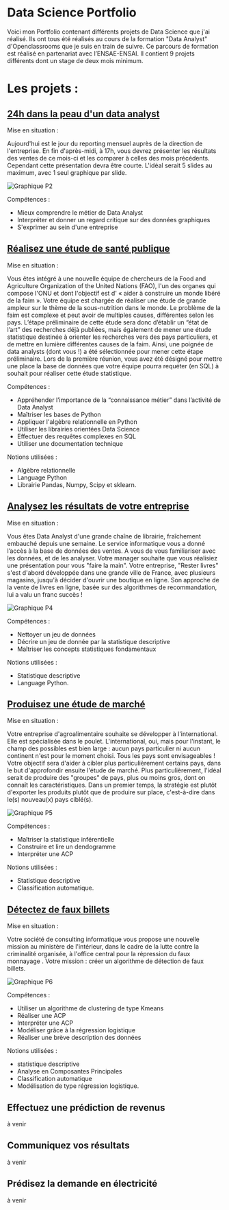 # Data Science Portfolio
Voici mon Portfolio contenant différents projets de Data Science que j'ai réalisé.
Ils ont tous été réalisés au cours de la formation "Data Analyst" d'Openclassrooms que je suis en train de suivre. Ce parcours de formation est réalisé en partenariat avec l’ENSAE-ENSAI. Il contient 9 projets différents dont un stage de deux mois minimum.

# Les projets : 

## [24h dans la peau d'un data analyst](https://github.com/Lbutscher/Data-Science-Portfolio/tree/master/Projet%202%20-%2024h%20dans%20la%20peau%20d'un%20Data%20Analyst)

Mise en situation :

Aujourd'hui est le jour du reporting mensuel auprès de la direction de l'entreprise. 
En fin d'après-midi, à 17h, vous devrez présenter les résultats des ventes de ce mois-ci et les comparer à celles des mois précédents.
Cependant cette présentation devra être courte. L'idéal serait 5 slides au maximum, avec 1 seul graphique par slide.


![Graphique P2](https://github.com/Lbutscher/Data-Science-Portfolio/blob/master/Projet%202%20-%2024h%20dans%20la%20peau%20d'un%20Data%20Analyst/P2_graphs/Utilises/12.png)

Compétences : 

- Mieux comprendre le métier de Data Analyst
- Interpréter et donner un regard critique sur des données graphiques
- S'exprimer au sein d'une entreprise

## [Réalisez une étude de santé publique](https://github.com/Lbutscher/Data-Science-Portfolio/tree/master/Projet%203%20-%20Realisez%20une%20etude%20de%20sante%20publique)

Mise en situation :

Vous êtes intégré à une nouvelle équipe de chercheurs de la Food and Agriculture Organization of the United Nations (FAO), l'un des organes qui compose l'ONU et dont l'objectif est d' « aider à construire un monde libéré de la faim ».
Votre équipe est chargée de réaliser une étude de grande ampleur sur le thème de la sous-nutrition dans le monde.
Le problème de la faim est complexe et peut avoir de multiples causes, différentes selon les pays. 
L’étape préliminaire de cette étude sera donc d’établir un “état de l’art” des recherches déjà publiées, mais également de mener une étude statistique destinée à orienter les recherches vers des pays particuliers, et de mettre en lumière différentes causes de la faim. 
Ainsi, une poignée de data analysts (dont vous !) a été sélectionnée pour mener cette étape préliminaire. Lors de la première réunion, vous avez été désigné pour mettre une place la base de données que votre équipe pourra requéter (en SQL) à souhait pour réaliser cette étude statistique.

Compétences : 

- Appréhender l’importance de la “connaissance métier” dans l’activité de Data Analyst
- Maîtriser les bases de Python
- Appliquer l'algèbre relationnelle en Python
- Utiliser les librairies orientées Data Science
- Effectuer des requêtes complexes en SQL
- Utiliser une documentation technique


Notions utilisées :
 
- Algèbre relationnelle 
- Language Python
- Librairie Pandas, Numpy, Scipy et sklearn.

## [Analysez les résultats de votre entreprise](https://github.com/Lbutscher/Data-Science-Portfolio/tree/master/Projet%204%20-%20Analysez%20les%20resultats%20de%20votre%20entreprise)

Mise en situation :

Vous êtes Data Analyst d'une grande chaîne de librairie, fraîchement embauché depuis une semaine.
Le service informatique vous a donné l’accès à la base de données des ventes. A vous de vous familiariser avec les données, et de les analyser. 
Votre manager souhaite que vous réalisiez une présentation pour vous "faire la main".
Votre entreprise, "Rester livres" s'est d'abord développée dans une grande ville de France, avec plusieurs magasins, jusqu'à décider d'ouvrir une boutique en ligne.
 Son approche de la vente de livres en ligne, basée sur des algorithmes de recommandation, lui a valu un franc succès !

![Graphique P4](https://github.com/Lbutscher/Data-Science-Portfolio/blob/master/Projet%204%20-%20Analysez%20les%20resultats%20de%20votre%20entreprise/graphs_P4/hist_CA_categ.png)

Compétences : 

- Nettoyer un jeu de données
- Décrire un jeu de donnée par la statistique descriptive
- Maîtriser les concepts statistiques fondamentaux


Notions utilisées :
 
- Statistique descriptive 
- Language Python.

## [Produisez une étude de marché](https://github.com/Lbutscher/Data-Science-Portfolio/tree/master/Projet%205%20-%20Produisez%20une%20etude%20de%20marche)

Mise en situation :

Votre entreprise d'agroalimentaire souhaite se développer à l'international. Elle est spécialisée dans le poulet.
L'international, oui, mais pour l'instant, le champ des possibles est bien large : aucun pays particulier ni aucun continent n'est pour le moment choisi. Tous les pays sont envisageables !
Votre objectif sera d'aider à cibler plus particulièrement certains pays, dans le but d'approfondir ensuite l'étude de marché. 
Plus particulièrement, l'idéal serait de produire des "groupes" de pays, plus ou moins gros, dont on connaît les caractéristiques.
Dans un premier temps, la stratégie est plutôt d'exporter les produits plutôt que de produire sur place, c'est-à-dire dans le(s) nouveau(x) pays ciblé(s).

![Graphique P5](https://github.com/Lbutscher/Data-Science-Portfolio/blob/master/Projet%205%20-%20Produisez%20une%20etude%20de%20marche/dendrogramme_petit.png)

Compétences : 

- Maîtriser la statistique inférentielle
- Construire et lire un dendogramme
- Interpréter une ACP


Notions utilisées :
 
- Statistique descriptive 
- Classification automatique.

## [Détectez de faux billets](https://github.com/Lbutscher/Data-Science-Portfolio/tree/master/Projet%206%20-%20D%C3%A9tectez%20des%20faux-billets)

Mise en situation :

Votre société de consulting informatique vous propose une nouvelle mission au ministère de l'intérieur,
dans le cadre de la lutte contre la criminalité organisée, à l'office central pour la répression du faux monnayage .
Votre mission : créer un algorithme de détection de faux billets.

![Graphique P6](https://github.com/Lbutscher/Data-Science-Portfolio/blob/master/Projet%206%20-%20D%C3%A9tectez%20des%20faux-billets/Graphs/ACP/projection.png)

Compétences : 

- Utiliser un algorithme de clustering de type Kmeans
- Réaliser une ACP
- Interpréter une ACP
- Modéliser grâce à la régression logistique
- Réaliser une brève description des données


Notions utilisées :
 
- statistique descriptive
- Analyse en Composantes Principales
- Classification automatique
- Modélisation de type régression logistique.

## Effectuez une prédiction de revenus

à venir

## Communiquez vos résultats

à venir

## Prédisez la demande en électricité

à venir
